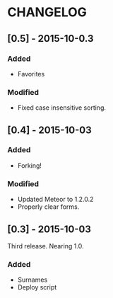 CHANGELOG
=========

## [0.5] - 2015-10-0.3
### Added
- Favorites

### Modified
- Fixed case insensitive sorting.

## [0.4] - 2015-10-03
### Added
- Forking!

### Modified
- Updated Meteor to 1.2.0.2
- Properly clear forms.

## [0.3] - 2015-10-03
Third release. Nearing 1.0.

### Added
- Surnames
- Deploy script
